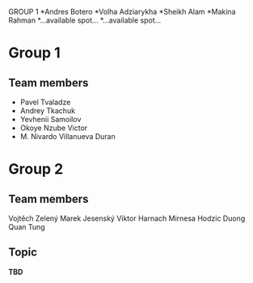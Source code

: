 GROUP 1
  *Andres Botero
  *Volha Adziarykha
  *Sheikh Alam
  *Makina Rahman
  *...available spot...
  *...available spot...
  
  

# Group 1
## Team members
* Pavel Tvaladze
* Andrey Tkachuk
* Yevhenii Samoilov
* Okoye Nzube Victor
* M. Nivardo Villanueva Duran

# Group 2
## Team members
Vojtěch Zelený
Marek Jesenský
Viktor Harnach
Mirnesa Hodzic
Duong Quan Tung


## Topic
**TBD**

